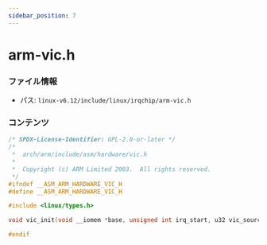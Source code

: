 ```yaml
---
sidebar_position: 7
---
```

# arm-vic.h

### ファイル情報

- パス: `linux-v6.12/include/linux/irqchip/arm-vic.h`

### コンテンツ

```h
/* SPDX-License-Identifier: GPL-2.0-or-later */
/*
 *  arch/arm/include/asm/hardware/vic.h
 *
 *  Copyright (c) ARM Limited 2003.  All rights reserved.
 */
#ifndef __ASM_ARM_HARDWARE_VIC_H
#define __ASM_ARM_HARDWARE_VIC_H

#include <linux/types.h>

void vic_init(void __iomem *base, unsigned int irq_start, u32 vic_sources, u32 resume_sources);

#endif

```

